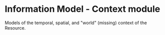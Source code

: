 # Information Model - Context module

Models of the temporal, spatial, and "world" (missing) context of the Resource. 
